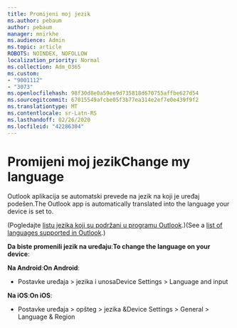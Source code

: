 ```yaml
---
title: Promijeni moj jezik
ms.author: pebaum
author: pebaum
manager: mnirkhe
ms.audience: Admin
ms.topic: article
ROBOTS: NOINDEX, NOFOLLOW
localization_priority: Normal
ms.collection: Adm_O365
ms.custom:
- "9001112"
- "3073"
ms.openlocfilehash: 98f30d8e0a59ee9d735818d670755affbe627d54
ms.sourcegitcommit: 67015549afcbe05f3b77ea314e2ef7e0e439f9f2
ms.translationtype: MT
ms.contentlocale: sr-Latn-RS
ms.lasthandoff: 02/26/2020
ms.locfileid: "42286304"
---
```

# <a name="change-my-language"></a><span data-ttu-id="fd212-102">Promijeni moj jezik</span><span class="sxs-lookup"><span data-stu-id="fd212-102">Change my language</span></span>

<span data-ttu-id="fd212-103">Outlook aplikacija se automatski prevede na jezik na koji je uređaj podešen.</span><span class="sxs-lookup"><span data-stu-id="fd212-103">The Outlook app is automatically translated into the language your device is set to.</span></span> 

<span data-ttu-id="fd212-104">(Pogledajte [listu jezika koji su podržani u programu Outlook](https://acompli.helpshift.com/a/outlook/?s=general-questions&f=in-which-languages-is-your-app-translated).)</span><span class="sxs-lookup"><span data-stu-id="fd212-104">(See a [list of languages supported in Outlook](https://acompli.helpshift.com/a/outlook/?s=general-questions&f=in-which-languages-is-your-app-translated).)</span></span> 

<span data-ttu-id="fd212-105">**Da biste promenili jezik na uređaju**:</span><span class="sxs-lookup"><span data-stu-id="fd212-105">**To change the language on your device**:</span></span> 

<span data-ttu-id="fd212-106">**Na Android**:</span><span class="sxs-lookup"><span data-stu-id="fd212-106">**On Android**:</span></span> 

- <span data-ttu-id="fd212-107">Postavke uređaja > jezika i unosa</span><span class="sxs-lookup"><span data-stu-id="fd212-107">Device Settings > Language and input</span></span> 

<span data-ttu-id="fd212-108">**Na iOS**:</span><span class="sxs-lookup"><span data-stu-id="fd212-108">**On iOS**:</span></span> 

- <span data-ttu-id="fd212-109">Postavke uređaja > opšteg > jezika &</span><span class="sxs-lookup"><span data-stu-id="fd212-109">Device Settings > General > Language & Region</span></span> 
